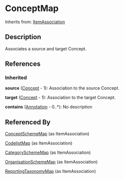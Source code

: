 
# ConceptMap



Inherits from: [ItemAssociation](ItemAssociation.md)



## Description

Associates a source and target Concept.




## References

### Inherited

**source** ([Concept](../ConceptScheme/Concept.md) - 1): Association to the source Concept.

**target** ([Concept](../ConceptScheme/Concept.md) - 1): Association to the target Concept.

**contains** ([Annotation](../Base/Annotation.md) - 0..*): No description



## Referenced By

[ConceptSchemeMap](ConceptSchemeMap.md) (as ItemAssociation)

[CodelistMap](CodelistMap.md) (as ItemAssociation)

[CategorySchemeMap](CategorySchemeMap.md) (as ItemAssociation)

[OrganisationSchemeMap](OrganisationSchemeMap.md) (as ItemAssociation)

[ReportingTaxonomyMap](ReportingTaxonomyMap.md) (as ItemAssociation)


